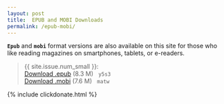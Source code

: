 ```yaml
---
layout: post
title:  EPUB and MOBI Downloads
permalink: /epub-mobi/
---
```

<div class="message">
	<code><b>Epub</b></code> and <code><b>mobi</b></code> format versions are also available on this site for those who like reading magazines on smartphones, tablets, or e-readers.
</div>

<!--more-->
> {{ site.issue.num_small }}:<br/>
[Download .epub](https://yun.baidu.com/s/1dFJr8Gx) (8.3 M) &nbsp;
`y5s3` <br/>
[Download .mobi](https://yun.baidu.com/s/1c2yuSe8) (7.6 M) &nbsp;
`matw`

{% include clickdonate.html %}
